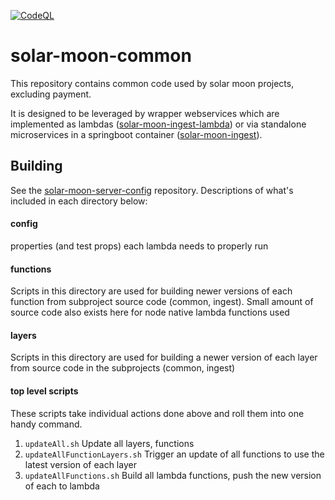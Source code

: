 [![CodeQL](https://github.com/bigboxer23/solar-moon-common/actions/workflows/codeql.yml/badge.svg)](https://github.com/bigboxer23/solar-moon-common/actions/workflows/codeql.yml)

# solar-moon-common

This repository contains common code used by solar moon projects, excluding payment.

It is designed to be leveraged by wrapper webservices which are implemented as lambdas ([solar-moon-ingest-lambda](https://github.com/bigboxer23/solar-moon-ingest-lambda))
or via standalone microservices in a springboot container ([solar-moon-ingest](https://github.com/bigboxer23/solar-moon-ingest)).

## Building
See the [solar-moon-server-config](https://github.com/bigboxer23/solar-moon-server-config/tree/main/scripts/lambda) repository. 
Descriptions of what's included in each directory below:

#### config
properties (and test props) each lambda needs to properly run
#### functions
Scripts in this directory are used for building newer versions of each function from subproject source code (common, ingest).
Small amount of source code also exists here for node native lambda functions used
#### layers
Scripts in this directory are used for building a newer version of each layer from source code in the subprojects (common, ingest)
#### top level scripts
These scripts take individual actions done above and roll them into one handy command.
1. `updateAll.sh` Update all layers, functions
2. `updateAllFunctionLayers.sh` Trigger an update of all functions to use the latest version of each layer
3. `updateAllFunctions.sh` Build all lambda functions, push the new version of each to lambda


